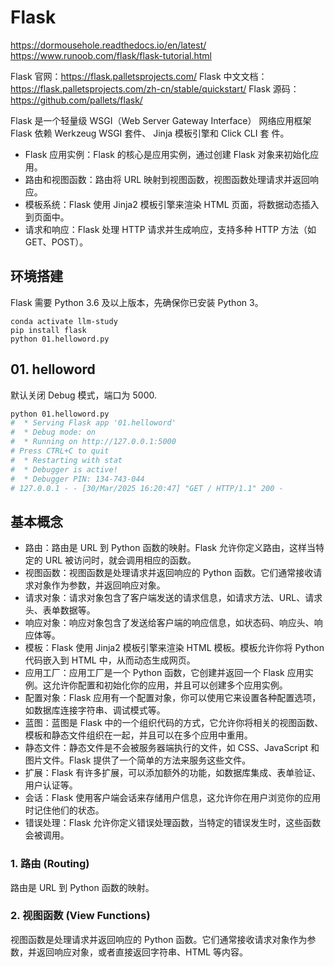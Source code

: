 # Flask


https://dormousehole.readthedocs.io/en/latest/
https://www.runoob.com/flask/flask-tutorial.html

Flask 官网：https://flask.palletsprojects.com/
Flask 中文文档：https://flask.palletsprojects.com/zh-cn/stable/quickstart/
Flask 源码：https://github.com/pallets/flask/


Flask 是一个轻量级 WSGI（Web Server Gateway Interface） 网络应用框架
Flask 依赖 Werkzeug WSGI 套件、 Jinja 模板引擎和 Click CLI 套 件。

- Flask 应用实例：Flask 的核心是应用实例，通过创建 Flask 对象来初始化应用。
- 路由和视图函数：路由将 URL 映射到视图函数，视图函数处理请求并返回响应。
- 模板系统：Flask 使用 Jinja2 模板引擎来渲染 HTML 页面，将数据动态插入到页面中。
- 请求和响应：Flask 处理 HTTP 请求并生成响应，支持多种 HTTP 方法（如 GET、POST）。


## 环境搭建

Flask 需要 Python 3.6 及以上版本，先确保你已安装 Python 3。

```
conda activate llm-study
pip install flask
python 01.helloword.py
```


## 01. helloword


默认关闭 Debug 模式，端口为 5000.  


```bash
python 01.helloword.py
#  * Serving Flask app '01.helloword'
#  * Debug mode: on
#  * Running on http://127.0.0.1:5000
# Press CTRL+C to quit
#  * Restarting with stat
#  * Debugger is active!
#  * Debugger PIN: 134-743-044
# 127.0.0.1 - - [30/Mar/2025 16:20:47] "GET / HTTP/1.1" 200 -
```

## 基本概念

* 路由：路由是 URL 到 Python 函数的映射。Flask 允许你定义路由，这样当特定的 URL 被访问时，就会调用相应的函数。
* 视图函数：视图函数是处理请求并返回响应的 Python 函数。它们通常接收请求对象作为参数，并返回响应对象。
* 请求对象：请求对象包含了客户端发送的请求信息，如请求方法、URL、请求头、表单数据等。
* 响应对象：响应对象包含了发送给客户端的响应信息，如状态码、响应头、响应体等。
* 模板：Flask 使用 Jinja2 模板引擎来渲染 HTML 模板。模板允许你将 Python 代码嵌入到 HTML 中，从而动态生成网页。
* 应用工厂：应用工厂是一个 Python 函数，它创建并返回一个 Flask 应用实例。这允许你配置和初始化你的应用，并且可以创建多个应用实例。
* 配置对象：Flask 应用有一个配置对象，你可以使用它来设置各种配置选项，如数据库连接字符串、调试模式等。
* 蓝图：蓝图是 Flask 中的一个组织代码的方式，它允许你将相关的视图函数、模板和静态文件组织在一起，并且可以在多个应用中重用。
* 静态文件：静态文件是不会被服务器端执行的文件，如 CSS、JavaScript 和图片文件。Flask 提供了一个简单的方法来服务这些文件。
* 扩展：Flask 有许多扩展，可以添加额外的功能，如数据库集成、表单验证、用户认证等。
* 会话：Flask 使用客户端会话来存储用户信息，这允许你在用户浏览你的应用时记住他们的状态。
* 错误处理：Flask 允许你定义错误处理函数，当特定的错误发生时，这些函数会被调用。


### 1. 路由 (Routing)

路由是 URL 到 Python 函数的映射。


### 2. 视图函数 (View Functions)

视图函数是处理请求并返回响应的 Python 函数。它们通常接收请求对象作为参数，并返回响应对象，或者直接返回字符串、HTML 等内容。

